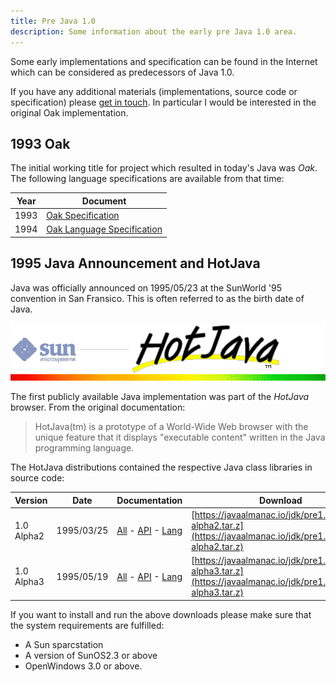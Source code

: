 ```yaml
---
title: Pre Java 1.0
description: Some information about the early pre Java 1.0 area.
---
```


Some early implementations and specification can be found in the Internet which
can be considered as predecessors of Java 1.0.

If you have any additional materials (implementations, source code or specification)
please [get in touch](https://github.com/marchof/java-almanac/issues/new?title=Pre%20Java%201.0%20Resources).
In particular I would be interested in the original Oak implementation.

## 1993 Oak

The initial working title for project which resulted in today's Java was *Oak*.
The following language specifications are available from that time:

| Year | Document                                                                        |
| ---- | ------------------------------------------------------------------------------- |
| 1993 | [Oak Specification](https://javaalmanac.io/jdk/pre1.0/oakspec1993.pdf)          |
| 1994 | [Oak Language Specification](https://javaalmanac.io/jdk/pre1.0/oakspec1994.pdf) |

## 1995 Java Announcement and HotJava

Java was officially announced on 1995/05/23 at the SunWorld '95 convention in San Fransico.
This is often referred to as the birth date of Java.

![HotJava](hotjava.png)

The first publicly available Java implementation was part of the *HotJava*
browser. From the original documentation:

> HotJava(tm) is a prototype of a World-Wide Web browser with the unique feature that it displays "executable content" written in the Java programming language.

The HotJava distributions contained the respective Java class libraries in source code:

| Version    | Date | Documentation        | Download |
| ---------- | ---- | ---------------------| -------- |
| 1.0 Alpha2 | 1995/03/25 | [All](https://javaalmanac.io/jdk/pre1.0/hotjava-alpha2/) - [API](https://javaalmanac.io/jdk/pre1.0/hotjava-alpha2/doc/api/packages.html) - [Lang](https://javaalmanac.io/jdk/pre1.0/hotjava-alpha2/doc/javaspec/javaspec_1.html) | [https://javaalmanac.io/jdk/pre1.0/hotjava-alpha2.tar.z](https://javaalmanac.io/jdk/pre1.0/hotjava-alpha2.tar.z) |
| 1.0 Alpha3 | 1995/05/19 | [All](https://javaalmanac.io/jdk/pre1.0/hotjava-alpha3/)  - [API](https://javaalmanac.io/jdk/pre1.0/hotjava-alpha3/doc/api/packages.html) - [Lang](https://javaalmanac.io/jdk/pre1.0/hotjava-alpha3/doc/javaspec/javaspec_1.html) | [https://javaalmanac.io/jdk/pre1.0/hotjava-alpha3.tar.z](https://javaalmanac.io/jdk/pre1.0/hotjava-alpha3.tar.z) |

If you want to install and run the above downloads please make sure that the system requirements are fulfilled:

* A Sun sparcstation
* A version of SunOS2.3 or above
* OpenWindows 3.0 or above.